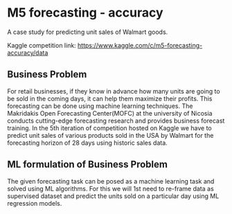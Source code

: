 # M5 forecasting - accuracy

A case study for predicting unit sales of Walmart goods.

Kaggle competition link: https://www.kaggle.com/c/m5-forecasting-accuracy/data

## Business Problem
For retail businesses, if they know in advance how many units are going to be sold in the coming days, it can help them maximize their profits. This forecasting can be done using machine learning techniques.
The Makridakis Open Forecasting Center(MOFC) at the university of Nicosia conducts cutting-edge forecasting research and provides business forecast training. In the 5th iteration of competition hosted on Kaggle we have to predict unit sales of various products sold in the USA by Walmart for the forecasting horizon of 28 days using historic sales data.

## ML formulation of Business Problem
The given forecasting task can be posed as a machine learning task and solved using ML algorithms.
For this we will 1st need to re-frame data as supervised dataset and predict the units sold on a particular day using ML regression models.
